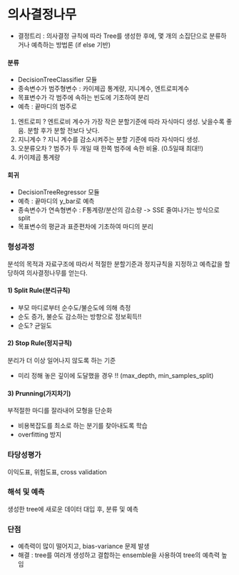# 의사결정나무
- 결정트리 : 의사결정 규칙에 따라 Tree를 생성한 후에, 몇 개의 소집단으로 분류하거나 예측하는 방법론 (if else 기반)

#### 분류 
- DecisionTreeClassifier 모듈 
- 종속변수가 범주형변수 : 카이제곱 통계량, 지니계수, 엔트로피계수
- 목표변수가 각 범주에 속하는 빈도에 기초하여 분리
- 예측 : 끝마디의 범주로
1) 엔트로피 ? 엔트로비 계수가 가장 작은 분할기준에 따라 자식마디 생성. 낮을수록 좋음. 분할 후가 분할 전보다 낫다.
2) 지니계수 ? 지니 계수를 감소시켜주는 분할 기준에 따라 자식마디 생성.
3) 오분류오차 ? 범주가 두 개일 때 한쪽 범주에 속한 비율. (0.5일때 최대!!)
4) 카이제곱 통계량

#### 회귀 
- DecisionTreeRegressor 모듈 
- 예측 : 끝마디의 y_bar로 예측
- 종속변수가 연속형변수 : F통계량/분산의 감소량 -> SSE 줄여나가는 방식으로 split
- 목표변수의 평균과 표준편차에 기초하여 마디의 분리

### 형성과정
분석의 목적과 자료구조에 따라서 적절한 분할기준과 정지규칙을 지정하고 예측값을 할당하여 의사결정나무를 얻는다.
#### 1) Split Rule(분리규칙)
- 부모 마디로부터 순수도/불순도에 의해 측정
- 순도 증가, 불순도 감소하는 방향으로 정보획득!!
- 순도? 균일도

#### 2) Stop Rule(정지규칙)
분리가 더 이상 일어나지 않도록 하는 기준
- 미리 정해 놓은 깊이에 도달했을 경우 !! (max_depth, min_samples_split)

#### 3) Prunning(가지차기)
부적절한 마디를 잘라내어 모형을 단순화
- 비용복잡도를 최소로 하는 분기를 찾아내도록 학습
- overfitting 방지

### 타당성평가 
이익도표, 위험도표, cross validation

### 해석 및 예측 
생성한 tree에 새로운 데이터 대입 후, 분류 및 예측

### 단점
- 예측력이 많이 떨어지고, bias-variance 문제 발생 
- 해결 : tree를 여러개 생성하고 결합하는 ensemble을 사용하여 tree의 예측력 높임 
